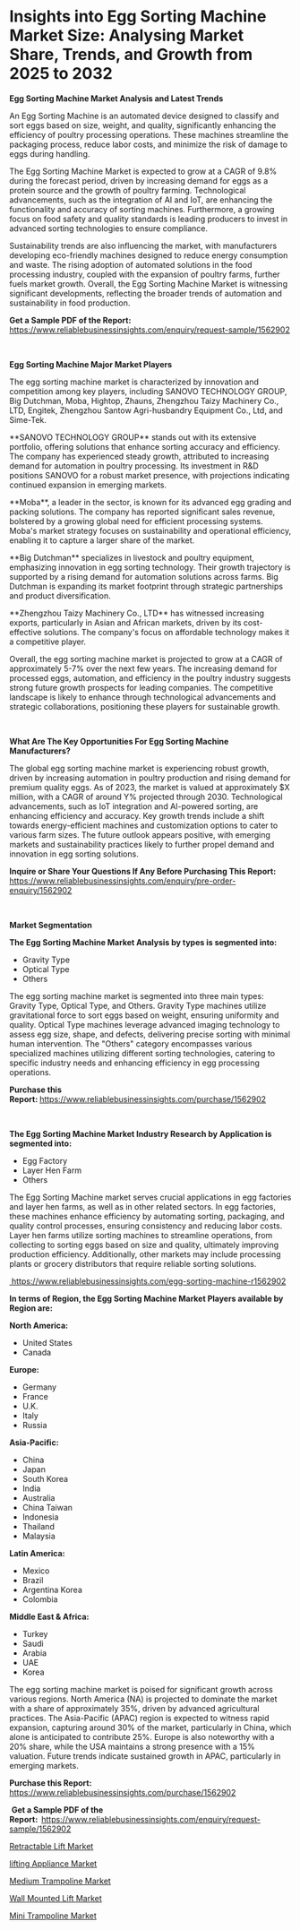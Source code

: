 <p><h1>Insights into Egg Sorting Machine Market Size: Analysing Market Share, Trends, and Growth from 2025 to 2032</h1></p><p><strong>Egg Sorting Machine Market Analysis and Latest Trends</strong></p>
<p><p>An Egg Sorting Machine is an automated device designed to classify and sort eggs based on size, weight, and quality, significantly enhancing the efficiency of poultry processing operations. These machines streamline the packaging process, reduce labor costs, and minimize the risk of damage to eggs during handling.</p><p>The Egg Sorting Machine Market is expected to grow at a CAGR of 9.8% during the forecast period, driven by increasing demand for eggs as a protein source and the growth of poultry farming. Technological advancements, such as the integration of AI and IoT, are enhancing the functionality and accuracy of sorting machines. Furthermore, a growing focus on food safety and quality standards is leading producers to invest in advanced sorting technologies to ensure compliance.</p><p>Sustainability trends are also influencing the market, with manufacturers developing eco-friendly machines designed to reduce energy consumption and waste. The rising adoption of automated solutions in the food processing industry, coupled with the expansion of poultry farms, further fuels market growth. Overall, the Egg Sorting Machine Market is witnessing significant developments, reflecting the broader trends of automation and sustainability in food production.</p></p>
<p><strong>Get a Sample PDF of the Report:&nbsp;</strong> <a href="https://www.reliablebusinessinsights.com/enquiry/request-sample/1562902?utm_campaign=1873&utm_medium=2&utm_source=Github&utm_content=ia&utm_term=08042025&utm_id=egg-sorting-machine">https://www.reliablebusinessinsights.com/enquiry/request-sample/1562902</a></p>
<p>&nbsp;</p>
<p><strong>Egg Sorting Machine Major Market Players</strong></p>
<p><p>The egg sorting machine market is characterized by innovation and competition among key players, including SANOVO TECHNOLOGY GROUP, Big Dutchman, Moba, Hightop, Zhauns, Zhengzhou Taizy Machinery Co., LTD, Engitek, Zhengzhou Santow Agri-husbandry Equipment Co., Ltd, and Sime-Tek. </p><p>**SANOVO TECHNOLOGY GROUP** stands out with its extensive portfolio, offering solutions that enhance sorting accuracy and efficiency. The company has experienced steady growth, attributed to increasing demand for automation in poultry processing. Its investment in R&D positions SANOVO for a robust market presence, with projections indicating continued expansion in emerging markets.</p><p>**Moba**, a leader in the sector, is known for its advanced egg grading and packing solutions. The company has reported significant sales revenue, bolstered by a growing global need for efficient processing systems. Moba's market strategy focuses on sustainability and operational efficiency, enabling it to capture a larger share of the market.</p><p>**Big Dutchman** specializes in livestock and poultry equipment, emphasizing innovation in egg sorting technology. Their growth trajectory is supported by a rising demand for automation solutions across farms. Big Dutchman is expanding its market footprint through strategic partnerships and product diversification.</p><p>**Zhengzhou Taizy Machinery Co., LTD** has witnessed increasing exports, particularly in Asian and African markets, driven by its cost-effective solutions. The company's focus on affordable technology makes it a competitive player.</p><p>Overall, the egg sorting machine market is projected to grow at a CAGR of approximately 5-7% over the next few years. The increasing demand for processed eggs, automation, and efficiency in the poultry industry suggests strong future growth prospects for leading companies. The competitive landscape is likely to enhance through technological advancements and strategic collaborations, positioning these players for sustainable growth.</p></p>
<p>&nbsp;</p>
<p><strong>What Are The Key Opportunities For Egg Sorting Machine Manufacturers?</strong></p>
<p><p>The global egg sorting machine market is experiencing robust growth, driven by increasing automation in poultry production and rising demand for premium quality eggs. As of 2023, the market is valued at approximately $X million, with a CAGR of around Y% projected through 2030. Technological advancements, such as IoT integration and AI-powered sorting, are enhancing efficiency and accuracy. Key growth trends include a shift towards energy-efficient machines and customization options to cater to various farm sizes. The future outlook appears positive, with emerging markets and sustainability practices likely to further propel demand and innovation in egg sorting solutions.</p></p>
<p><strong>Inquire or Share Your Questions If Any Before Purchasing This Report:</strong> <a href="https://www.reliablebusinessinsights.com/enquiry/pre-order-enquiry/1562902?utm_campaign=1873&utm_medium=2&utm_source=Github&utm_content=ia&utm_term=08042025&utm_id=egg-sorting-machine">https://www.reliablebusinessinsights.com/enquiry/pre-order-enquiry/1562902</a></p>
<p>&nbsp;</p>
<p><strong>Market Segmentation</strong></p>
<p><strong>The Egg Sorting Machine Market Analysis by types is segmented into:</strong></p>
<p><ul><li>Gravity Type</li><li>Optical Type</li><li>Others</li></ul></p>
<p><p>The egg sorting machine market is segmented into three main types: Gravity Type, Optical Type, and Others. Gravity Type machines utilize gravitational force to sort eggs based on weight, ensuring uniformity and quality. Optical Type machines leverage advanced imaging technology to assess egg size, shape, and defects, delivering precise sorting with minimal human intervention. The "Others" category encompasses various specialized machines utilizing different sorting technologies, catering to specific industry needs and enhancing efficiency in egg processing operations.</p></p>
<p><strong>Purchase this Report:&nbsp;</strong><a href="https://www.reliablebusinessinsights.com/purchase/1562902?utm_campaign=1873&utm_medium=2&utm_source=Github&utm_content=ia&utm_term=08042025&utm_id=egg-sorting-machine">https://www.reliablebusinessinsights.com/purchase/1562902</a></p>
<p>&nbsp;</p>
<p><strong>The Egg Sorting Machine Market Industry Research by Application is segmented into:</strong></p>
<p><ul><li>Egg Factory</li><li>Layer Hen Farm</li><li>Others</li></ul></p>
<p><p>The Egg Sorting Machine market serves crucial applications in egg factories and layer hen farms, as well as in other related sectors. In egg factories, these machines enhance efficiency by automating sorting, packaging, and quality control processes, ensuring consistency and reducing labor costs. Layer hen farms utilize sorting machines to streamline operations, from collecting to sorting eggs based on size and quality, ultimately improving production efficiency. Additionally, other markets may include processing plants or grocery distributors that require reliable sorting solutions.</p></p>
<p><a href="https://www.reliablebusinessinsights.com/egg-sorting-machine-r1562902?utm_campaign=1873&utm_medium=2&utm_source=Github&utm_content=ia&utm_term=08042025&utm_id=egg-sorting-machine">&nbsp;https://www.reliablebusinessinsights.com/egg-sorting-machine-r1562902</a></p>
<p><strong>In terms of Region, the Egg Sorting Machine Market Players available by Region are:</strong></p>
<p>
    <p> <strong> North America: </strong>
        <ul>
            <li>United States</li>
            <li>Canada</li>
        </ul>
        </p> 
    <p> <strong> Europe: </strong>
        <ul>
            <li>Germany</li>
            <li>France</li>
            <li>U.K.</li>
            <li>Italy</li>
            <li>Russia</li>
        </ul>
        </p> 
    <p> <strong> Asia-Pacific: </strong>
        <ul>
            <li>China</li>
            <li>Japan</li>
            <li>South Korea</li>
            <li>India</li>
            <li>Australia</li>
            <li>China Taiwan</li>
            <li>Indonesia</li>
            <li>Thailand</li>
            <li>Malaysia</li>
        </ul>
        </p> 
    <p> <strong> Latin America: </strong>
        <ul>
            <li>Mexico</li>
            <li>Brazil</li>
            <li>Argentina Korea</li>
            <li>Colombia</li>
        </ul>
        </p> 
    <p> <strong> Middle East & Africa: </strong>
        <ul>
            <li>Turkey</li>
            <li>Saudi</li>
            <li>Arabia</li>
            <li>UAE</li>
            <li>Korea</li>
        </ul>
    </p>
    </p>
<p><p>The egg sorting machine market is poised for significant growth across various regions. North America (NA) is projected to dominate the market with a share of approximately 35%, driven by advanced agricultural practices. The Asia-Pacific (APAC) region is expected to witness rapid expansion, capturing around 30% of the market, particularly in China, which alone is anticipated to contribute 25%. Europe is also noteworthy with a 20% share, while the USA maintains a strong presence with a 15% valuation. Future trends indicate sustained growth in APAC, particularly in emerging markets.</p></p>
<p><strong>Purchase this Report: </strong><a href="https://www.reliablebusinessinsights.com/purchase/1562902?utm_campaign=1873&utm_medium=2&utm_source=Github&utm_content=ia&utm_term=08042025&utm_id=egg-sorting-machine">https://www.reliablebusinessinsights.com/purchase/1562902</a></p>
<p>&nbsp;<strong>Get a Sample PDF of the Report:&nbsp;&nbsp;</strong><a href="https://www.reliablebusinessinsights.com/enquiry/request-sample/1562902?utm_campaign=1873&utm_medium=2&utm_source=Github&utm_content=ia&utm_term=08042025&utm_id=egg-sorting-machine">https://www.reliablebusinessinsights.com/enquiry/request-sample/1562902</a></p>
<p><strong></strong></p>
<p><p><a href="https://github.com/abbasgwiltke/Market-Research-Report-List-1/blob/main/retractable-lift-market.md?utm_campaign=1873&utm_medium=2&utm_source=Github&utm_content=ia&utm_term=08042025&utm_id=egg-sorting-machine">Retractable Lift Market</a></p><p><a href="https://github.com/artussavasrv/Market-Research-Report-List-1/blob/main/lifting-appliance-market.md?utm_campaign=1873&utm_medium=2&utm_source=Github&utm_content=ia&utm_term=08042025&utm_id=egg-sorting-machine">lifting Appliance Market</a></p><p><a href="https://github.com/achilekirwan/Market-Research-Report-List-1/blob/main/medium-trampoline-market.md?utm_campaign=1873&utm_medium=2&utm_source=Github&utm_content=ia&utm_term=08042025&utm_id=egg-sorting-machine">Medium Trampoline Market</a></p><p><a href="https://github.com/tauchzuazoli/Market-Research-Report-List-1/blob/main/wall-mounted-lift-market.md?utm_campaign=1873&utm_medium=2&utm_source=Github&utm_content=ia&utm_term=08042025&utm_id=egg-sorting-machine">Wall Mounted Lift Market</a></p><p><a href="https://github.com/yosenadhler/Market-Research-Report-List-1/blob/main/mini-trampoline-market.md?utm_campaign=1873&utm_medium=2&utm_source=Github&utm_content=ia&utm_term=08042025&utm_id=egg-sorting-machine">Mini Trampoline Market</a></p></p>